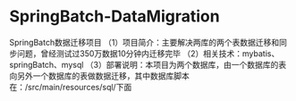 # SpringBatch-DataMigration
SpringBatch数据迁移项目
（1）项目简介：主要解决两库的两个表数据迁移和同步问题，曾经测试过350万数据10分钟内迁移完毕
（2）相关技术：mybatis、springBatch、mysql
（3）部署说明：本项目为两个数据库，由一个数据库的表向另外一个数据库的表做数据迁移，其中数据库脚本在：/src/main/resources/sql/下面
